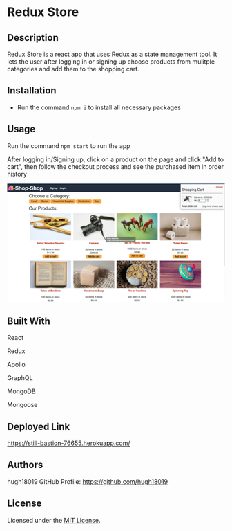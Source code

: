 # Redux Store

## Description

Redux Store is a react app that uses Redux as a state management tool. It lets the user after logging in or signing up choose products from mulitple categories and add them to the shopping cart.

## Installation

- Run the command `npm i` to install all necessary packages

## Usage

Run the command `npm start` to run the app

After logging in/Signing up, click on a product on the page and click "Add to cart", then follow the checkout process and see the purchased item in order history

![alt text](Demo.png)

## Built With

React

Redux

Apollo

GraphQL

MongoDB

Mongoose

## Deployed Link

https://still-bastion-76655.herokuapp.com/

## Authors

hugh18019
GitHub Profile: https://github.com/hugh18019

## License

Licensed under the [MIT License](LICENSE).
